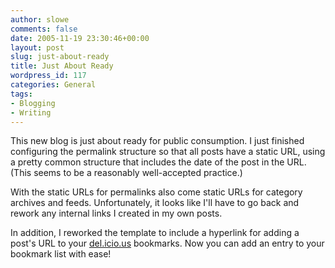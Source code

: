 ```yaml
---
author: slowe
comments: false
date: 2005-11-19 23:30:46+00:00
layout: post
slug: just-about-ready
title: Just About Ready
wordpress_id: 117
categories: General
tags:
- Blogging
- Writing
---
```


This new blog is just about ready for public consumption. I just finished configuring the permalink structure so that all posts have a static URL, using a pretty common structure that includes the date of the post in the URL. (This seems to be a reasonably well-accepted practice.)

With the static URLs for permalinks also come static URLs for category archives and feeds. Unfortunately, it looks like I'll have to go back and rework any internal links I created in my own posts.

In addition, I reworked the template to include a hyperlink for adding a post's URL to your [del.icio.us](http://del.icio.us/) bookmarks. Now you can add an entry to your bookmark list with ease!
